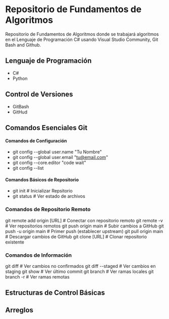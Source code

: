 # Repositorio de Fundamentos de Algoritmos
Repositorio de Fundamentos de Algoritmos donde se trabajará algoritmos en el Lenguaje de Programación C# usando Visual Studio Community, Git Bash and Github.
## Lenguaje de Programación

- C#
- Python

## Control de Versiones

- GitBash
- GitHud

## Comandos Esenciales Git
#### Comandos de Configuración

- git config --global user.name "Tu Nombre"
- git config --global user.email "tu@email.com"
- git config --core.editor "code wait"
- git config --list

#### Comandos Básicos de Repositorio

- git init                      # Inicializar Repsitorio
- git status                    # Ver estado de archivos 
### Comandos de Repositorio Remoto

git remote add origin [URL]     # Conectar con repositorio remoto
git remote -v                   # Ver repositorios remotos
git push origin main            # Subir cambios a GitHub
git push -u origin main         # Primer push (establecer upstream)
git pull origin main            # Descargar cambios de GitHub
git clone [URL]                 # Clonar repositorio existente

### Comandos de Información

git diff                        # Ver cambios no confirmados
git diff --staged               # Ver cambios en staging
git show                        # Ver último commit
git branch                      # Ver ramas locales
git branch -r                   # Ver ramas remotas

## Estructuras de Control Básicas
## Arreglos